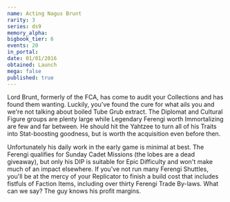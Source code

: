 ```yaml
---
name: Acting Nagus Brunt
rarity: 3
series: ds9
memory_alpha:
bigbook_tier: 6
events: 20
in_portal:
date: 01/01/2016
obtained: Launch
mega: false
published: true
---
```


Lord Brunt, formerly of the FCA, has come to audit your Collections and has found them wanting. Luckily, you've found the cure for what ails you and we're not talking about boiled Tube Grub extract. The Diplomat and Cultural Figure groups are plenty large while Legendary Ferengi worth Immortalizing are few and far between. He should hit the Yahtzee to turn all of his Traits into Stat-boosting goodness, but is worth the acquisition even before then.

Unfortunately his daily work in the early game is minimal at best. The Ferengi qualifies for Sunday Cadet Missions (the lobes are a dead giveaway), but only his DIP is suitable for Epic Difficulty and won't make much of an impact elsewhere. If you've not run many Ferengi Shuttles, you'll be at the mercy of your Replicator to finish a build cost that includes fistfuls of Faction Items, including over thirty Ferengi Trade By-laws. What can we say? The guy knows his profit margins.

